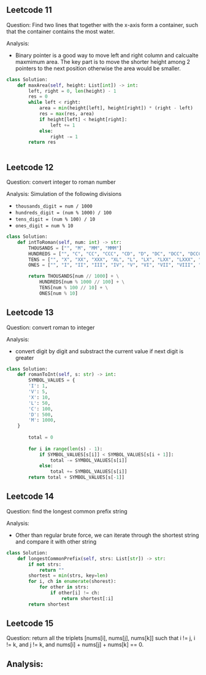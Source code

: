 ## Leetcode 11
Question: Find two lines that together with the x-axis form a container, such that the container contains the most water.

Analysis:
- Binary pointer is a good way to move left and right column and calcualte maxmimum area. The key part is to move the shorter height among 2 pointers to the next position otherwise the area would be smaller.

```python
class Solution:
    def maxArea(self, height: List[int]) -> int:
        left, right = 0, len(height) - 1
        res = 0
        while left < right:
            area = min(height[left], height[right]) * (right - left)
            res = max(res, area)
            if height[left] < height[right]:
                left += 1
            else:
                right -= 1
        return res
    
```

## Leetcode 12

Question: convert integer to roman number

Analysis: 
Simulation of the following divisions
- `thousands_digit = num / 1000`
- `hundreds_digit = (num % 1000) / 100`
- `tens_digit = (num % 100) / 10`
- `ones_digit = num % 10`

```python
class Solution:
    def intToRoman(self, num: int) -> str:
        THOUSANDS = ["", "M", "MM", "MMM"]
        HUNDREDS = ["", "C", "CC", "CCC", "CD", "D", "DC", "DCC", "DCCC", "CM"]
        TENS = ["", "X", "XX", "XXX", "XL", "L", "LX", "LXX", "LXXX", "XC"]
        ONES = ["", "I", "II", "III", "IV", "V", "VI", "VII", "VIII", "IX"]

        return THOUSANDS[num // 1000] + \
            HUNDREDS[num % 1000 // 100] + \
            TENS[num % 100 // 10] + \
            ONES[num % 10]
```

## Leetcode 13

Question: convert roman to integer

Analysis: 
- convert digit by digit and substract the current value if next digit is greater

```python
class Solution:
    def romanToInt(self, s: str) -> int:
        SYMBOL_VALUES = {
        'I': 1,
        'V': 5,
        'X': 10,
        'L': 50,
        'C': 100,
        'D': 500,
        'M': 1000,
    }
        
        total = 0
        
        for i in range(len(s) - 1):
            if SYMBOL_VALUES[s[i]] < SYMBOL_VALUES[s[i + 1]]:
                total -= SYMBOL_VALUES[s[i]]
            else:
                total += SYMBOL_VALUES[s[i]]
        return total + SYMBOL_VALUES[s[-1]]
```


## Leetcode 14

Question: find the longest common prefix string

Analysis:
- Other than regular brute force, we can iterate through the shortest string and compare it with other string

```python
class Solution:
    def longestCommonPrefix(self, strs: List[str]) -> str:
        if not strs: 
            return ""
        shortest = min(strs, key=len)
        for i, ch in enumerate(shorest):
            for other in strs:
                if other[i] != ch:
                    return shortest[:i]
        return shortest

```

## Leetcode 15

Question: return all the triplets [nums[i], nums[j], nums[k]] such that i != j, i != k, and j != k, and nums[i] + nums[j] + nums[k] == 0.

Analysis:
- 
